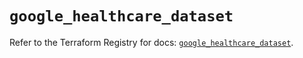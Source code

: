 # `google_healthcare_dataset`

Refer to the Terraform Registry for docs: [`google_healthcare_dataset`](https://registry.terraform.io/providers/hashicorp/google/6.34.1/docs/resources/healthcare_dataset).
